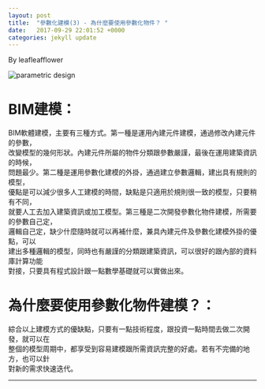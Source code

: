 ```yaml
---
layout: post
title:  "參數化建模(3) - 為什麼要使用參數化物件？ "
date:   2017-09-29 22:01:52 +0000
categories: jekyll update
---
```

By leafleafflower  

![parametric design](../assets/ArchiCAD/ParkingLot)
 

# BIM建模：
BIM軟體建模，主要有三種方式。第一種是運用內建元件建模，通過修改內建元件的參數，  
改變模型的幾何形狀。內建元件所屬的物件分類跟參數嚴謹，最後在運用建築資訊的時候，  
問題最少。第二種是運用參數化建模的外掛，通過建立參數邏輯，建出具有規則的模型，  
優點是可以減少很多人工建模的時間，缺點是只適用於規則很一致的模型，只要稍有不同，  
就要人工去加入建築資訊或加工模型。第三種是二次開發參數化物件建模，所需要的參數自己定，  
邏輯自己定，缺少什麼隨時就可以再補什麼，兼具內建元件及參數化建模外掛的優點，可以  
建出多種邏輯的模型，同時也有嚴謹的分類跟建築資訊，可以很好的跟內部的資料庫計算功能  
對接，只要具有程式設計跟一點數學基礎就可以實做出來。  

# 為什麼要使用參數化物件建模？：
綜合以上建模方式的優缺點，只要有一點技術程度，跟投資一點時間去做二次開發，就可以在  
整個的模型周期中，都享受到容易建模跟所需資訊完整的好處。若有不完備的地方，也可以針  
對新的需求快速迭代。





-------------------------------------------------------  

[帶路雞Pro-App-Store]: https://appsto.re/tw/kp-Sfb.i
[帶路雞-App-Store]: https://appsto.re/tw/amD6eb.i

